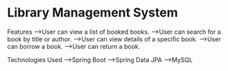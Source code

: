 # Library Management System


Features
-->User can view a list of booked books.
-->User can search for a book by title or author.
-->User can view details of a specific book. 
-->User can borrow a book.
-->User can return a book.

Technologies Used
-->Spring Boot
-->Spring Data JPA
-->MySQL
